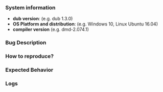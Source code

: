 <!--
Please search for existing solutions to your problem before filling out this bug report template.

- Issue list: https://github.com/dlang/dub/issues?q=is%3Aissue
- Cookbook: https://github.com/dlang/dub/wiki/Cookbook
- Stack Overflow: https://stackoverflow.com/questions/tagged/dub
-->

### System information
<!-- replace examples with your info -->
- **dub version**: (e.g. dub 1.3.0)
- **OS Platform and distribution**: (e.g. Windows 10, Linux Ubuntu 16.04)
- **compiler version** (e.g. dmd-2.074.1)

### Bug Description

### How to reproduce?

### Expected Behavior

### Logs
